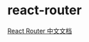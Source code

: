 <!--
 * @Author: tangdaoyong
 * @Date: 2020-11-30 11:36:14
 * @LastEditors: tangdaoyong
 * @LastEditTime: 2020-11-30 11:36:48
 * @Description: file content
-->
# react-router

[React Router 中文文档](http://react-guide.github.io/react-router-cn/)